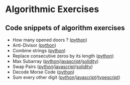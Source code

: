# Algorithmic Exercises

## Code snippets of algorithm exercises

+ How many opened doors ? ([python](../main/how_many_opened_doors.py))
+ Anti-Divisor ([python](../main/anti_divisor.py))
+ Combine strings ([python](../main/combine_strings.py))
+ Replace consecutive zeros by its length ([python](../main/replace_consecutive_zeros_by_its_length.py))
+ Max Subarray ([python](../main/max_subarray.py)/[javascript](../main/maxSubarray.js)/[solidity](../main/maxSubarray.sol))
+ Swap Pairs ([python](../main/swap_pairs.py)/[javascript](../main/swapPairs.js)/[solidity](../main/swapPairs.sol))
+ Decode Morse Code ([python](../main/decode_morse_code.py))
+ Sum every other digit ([python](../main/sum_every_other.py)/[javascript](../main/sumEveryOther.js)/[typescript](../main/sumEveryOther.ts))
